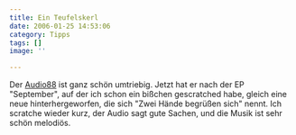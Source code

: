 ```yaml
---
title: Ein Teufelskerl
date: 2006-01-25 14:53:06
category: Tipps
tags: []
image: ''

---
```


Der [Audio88](http://www.audio88.de/) ist ganz schön umtriebig. Jetzt hat er nach der EP "September", auf der ich schon ein bißchen gescratched habe, gleich eine neue hinterhergeworfen, die sich "Zwei Hände begrüßen sich" nennt. Ich scratche wieder kurz, der Audio sagt gute Sachen, und die Musik ist sehr schön melodiös.
